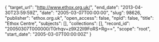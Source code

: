 {
  "target_url": "http://www.ethox.org.uk/", 
  "end_date": "2013-04-30T23:59:59Z", 
  "date": "2005-03-07T00:00:00", 
  "slug": 98626, 
  "publisher": "ethox.org.uk", 
  "open_access": false, 
  "npld": false, 
  "title": "Ethox Centre", 
  "subjects": [], 
  "collections": [], 
  "record_id": "20050307T000000/T0rhqv+z9X22Il9FoRS+Rg==", 
  "scope": "root", 
  "start_date": "2005-03-07T00:00:00Z"
}

